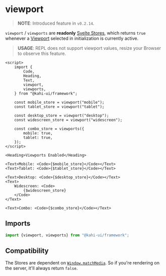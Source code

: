 # viewport

> **NOTE**: Introduced feature in `v0.2.14`.

`viewport` / `viewports` are **readonly** [Svelte Stores](https://svelte.dev/docs#svelte_store), which returns `true` whenever a [Viewport](../framework/responsitivity.md) selected in initialization is currently active.

> **USAGE**: REPL does not support viewport values, resize your Browser to observe this feature.

```svelte {title="viewport Preview" mode="repl"}
<script>
    import {
        Code,
        Heading,
        Text,
        viewport,
        viewports,
    } from "@kahi-ui/framework";

    const mobile_store = viewport("mobile");
    const tablet_store = viewport("tablet");

    const desktop_store = viewport("desktop");
    const widescreen_store = viewport("widescreen");

    const combo_store = viewports({
        mobile: true,
        tablet: true,
    });
</script>

<Heading>Viewports Enabled</Heading>

<Text>Mobile: <Code>{$mobile_store}</Code></Text>
<Text>Tablet: <Code>{$tablet_store}</Code></Text>

<Text>Desktop: <Code>{$desktop_store}</Code></Text>
<Text>
    Widescreen: <Code>
        {$widescreen_store}
    </Code>
</Text>

<Text>Combo: <Code>{$combo_store}</Code></Text>
```

## Imports

```javascript {title="viewport Imports"}
import {viewport, viewports} from "@kahi-ui/framework";
```

## Compatibility

The Stores are dependent on [`Window.matchMedia`](https://developer.mozilla.org/en-US/docs/Web/API/Window/matchMedia). So if you're rendering on the server, it'll always return `false`.
